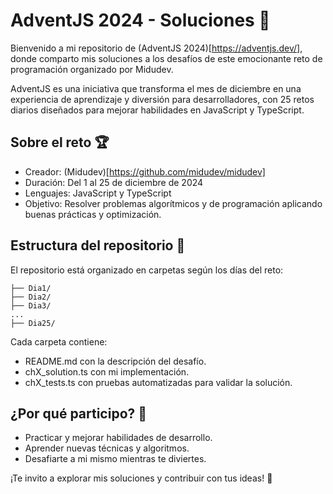 # AdventJS 2024 - Soluciones 🚀
Bienvenido a mi repositorio de (AdventJS 2024)[https://adventjs.dev/], donde comparto mis soluciones a los desafíos de este emocionante reto de programación organizado por Midudev.

AdventJS es una iniciativa que transforma el mes de diciembre en una experiencia de aprendizaje y diversión para desarrolladores, con 25 retos diarios diseñados para mejorar habilidades en JavaScript y TypeScript.

## Sobre el reto 🏆
- Creador: (Midudev)[https://github.com/midudev/midudev]
- Duración: Del 1 al 25 de diciembre de 2024
- Lenguajes: JavaScript y TypeScript
- Objetivo: Resolver problemas algorítmicos y de programación aplicando buenas prácticas y optimización.

## Estructura del repositorio 📂
El repositorio está organizado en carpetas según los días del reto:

```
├── Dia1/
├── Dia2/
├── Dia3/
...
├── Dia25/
```

Cada carpeta contiene:
- README.md con la descripción del desafío.
- chX_solution.ts con mi implementación.
- chX_tests.ts con pruebas automatizadas para validar la solución.

## ¿Por qué participo? 🤔
- Practicar y mejorar habilidades de desarrollo.
- Aprender nuevas técnicas y algoritmos.
- Desafiarte a mi mismo mientras te diviertes.

¡Te invito a explorar mis soluciones y contribuir con tus ideas! 🎉
